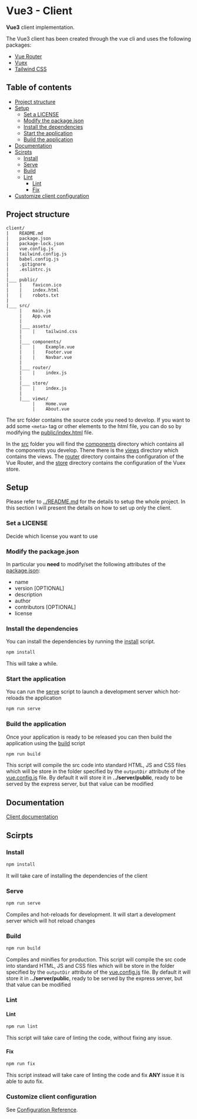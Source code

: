 # Vue3 - Client

**Vue3** client implementation. 

The Vue3 client has been created through the vue cli and uses the following packages:

* [Vue Router](https://next.router.vuejs.org/)
* [Vuex](https://next.vuex.vuejs.org/)
* [Tailwind CSS](https://tailwindcss.com/)



## Table of contents

* [Project structure](#project-structure)
* [Setup](#setup)
  + [Set a LICENSE](#set-a-license)
  + [Modify the package.json](#modify-the-packagejson)
  + [Install the dependencies](#install-the-dependencies)
  + [Start the application](#start-the-application)
  + [Build the application](#build-the-application)
* [Documentation](#documentation)
* [Scirpts](#scirpts)
  + [Install](#install)
  + [Serve](#serve)
  + [Build](#build)
  + [Lint](#lint)
    - [Lint](#lint-1)
    - [Fix](#fix)
* [Customize client configuration](#customize-client-configuration)



## Project structure

```
client/
|    README.md
|    package.json
|    package-lock.json
|    vue.config.js
|    tailwind.config.js
|    babel.config.js
|    .gitignore
|    .eslintrc.js
|
|___ public/
|    |    favicon.ico
|    |    index.html
|    |    robots.txt
|
|___ src/
     |    main.js
     |    App.vue
     |
     |___ assets/
     |    |    tailwind.css
     |
     |___ components/
     |    |    Example.vue
     |    |    Footer.vue
     |    |    Navbar.vue
     |
     |___ router/
     |    |    index.js
     |    
     |___ store/
     |    |    index.js
     |
     |___ views/
          |    Home.vue
          |    About.vue
```

The src folder contains the source code you need to develop. If you want to add some `<meta>` tag or other elements to the html file, you can do so by modifying the [public/index.html](public/index.html) file.

In the [src](src) folder you will find the [components](src/components) directory which contains all the components you develop. Thene there is the [views](src/views) directory which contains the views. The [router](router) directory contains the configuration of the Vue Router, and the [store](store) directory contains the configuration of the Vuex store.



## Setup

Please refer to [../README.md](../README.md#setup) for the details to setup the whole project. In this section I will present the details on how to set up only the client.



### Set a LICENSE

Decide which license you want to use



### Modify the package.json

In particular you **need** to modify/set the following attributes of the [package.json](package.json):

* name
* version [OPTIONAL]
* description
* author
* contributors [OPTIONAL]
* license



### Install the dependencies

You can install the dependencies by running the [install](#install) script.

```bash
npm install
```

This will take a while.



### Start the application

You can run the [serve](#serve) script to launch a development server which hot-reloads the application

```bash
npm run serve
```



### Build the application

Once your application is ready to be released you can then build the application using the [build](#build) script

```bash
npm run build
```

This script will compile the src code into standard HTML, JS and CSS files which will be store in the folder specified by the `outputDir` attribute of the [vue.config.js](vue.config.js) file. By default it will store it in **../server/public**, ready to be served by the express server, but that value can be modified



## Documentation

[Client documentation](../documentation/client/README.md)



## Scirpts

### Install

```bash
npm install
```

It will take care of installing the dependencies of the client



### Serve

```bash
npm run serve
```

Compiles and hot-reloads for development. It will start a development server which will hot reload changes



### Build

```bash
npm run build
```

Compiles and minifies for production. This script will compile the src code into standard HTML, JS and CSS files which will be store in the folder specified by the `outputDir` attribute of the [vue.config.js](vue.config.js) file. By default it will store it in **../server/public**, ready to be served by the express server, but that value can be modified



### Lint

#### Lint

```bash
npm run lint
```

This script will take care of linting  the code, without fixing any issue.



#### Fix

```bash
npm run fix
```

This script instead will take care of linting the code and fix **ANY** issue it is able to auto fix.



### Customize client configuration

See [Configuration Reference](https://cli.vuejs.org/config/).

